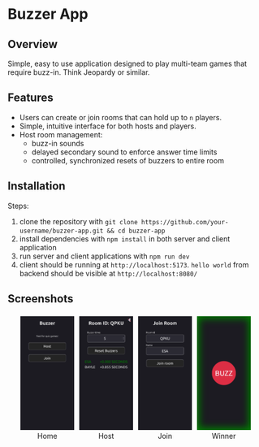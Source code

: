 # Buzzer App

## Overview

Simple, easy to use application designed to play multi-team games that require buzz-in. Think Jeopardy or similar.

## Features

* Users can create or join rooms that can hold up to `n` players.
* Simple, intuitive interface for both hosts and players.
* Host room management:
    - buzz-in sounds
    - delayed secondary sound to enforce answer time limits
    - controlled, synchronized resets of buzzers to entire room

## Installation

Steps:
1. clone the repository with `git clone https://github.com/your-username/buzzer-app.git && cd buzzer-app`
2. install dependencies with `npm install` in both server and client application
3. run server and client applications with `npm run dev`
4. client should be running at `http://localhost:5173`. `hello world` from backend should be visible at `http://localhost:8080/`

## Screenshots

<div style="display: flex; justify-content: center; flex-wrap: wrap;">
    <figure style="width: 21%; margin: 1%; text-align: center;">
        <img src="./.images/home.png" alt="Home" style="width: 100%;" />
        <figcaption>Home</figcaption>
    </figure>
    <figure style="width: 21%; margin: 1%; text-align: center;">
        <img src="./.images/host.png" alt="Host" style="width: 100%;" />
        <figcaption>Host</figcaption>
    </figure>
    <figure style="width: 21%; margin: 1%; text-align: center;">
        <img src="./.images/join.png" alt="Join" style="width: 100%;" />
        <figcaption>Join</figcaption>
    </figure>
    <figure style="width: 21%; margin: 1%; text-align: center;">
        <img src="./.images/winner.png" alt="Winner" style="width: 100%;" />
        <figcaption>Winner</figcaption>
    </figure>
</div>